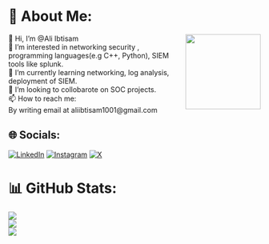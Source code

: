 # 💫 About Me:
<img align="right" height="150"  src="https://user-images.githubusercontent.com/74038190/212749447-bfb7e725-6987-49d9-ae85-2015e3e7cc41.gif"  />
👋 Hi, I’m @Ali Ibtisam<br>👀 I’m interested in networking security , programming languages(e.g C++, Python), SIEM tools like splunk.<br>🌱 I’m currently learning networking, log analysis, deployment of SIEM.<br>💞 I’m looking to collobarote on SOC projects.<br>📫 How to reach me:<br>By writing email at aliibtisam1001@gmail.com
<br>

## 🌐 Socials:
[![LinkedIn](https://img.shields.io/badge/linkedin-%23E4405F.svg?logo=Linkedin&logoColor=Blue)](https://linkedin.com/in/aliibtisam1001) [![Instagram](https://img.shields.io/badge/Instagram-%23E4405F.svg?logo=Instagram&logoColor=white)](https://instagram.com/aliibtisamrao) [![X](https://img.shields.io/badge/X-black.svg?logo=X&logoColor=white)](https://x.com/@aliibtisam1001) 


# 📊 GitHub Stats:
![](https://github-readme-stats.vercel.app/api?username=aliibtisam1001&theme=dark&hide_border=false&include_all_commits=false&count_private=false)<br/>
![](https://github-readme-streak-stats.herokuapp.com/?user=aliibtisam1001&theme=dark&hide_border=false)<br/>
![](https://github-readme-stats.vercel.app/api/top-langs/?username=aliibtisam1001&theme=dark&hide_border=false&include_all_commits=false&count_private=false&layout=compact)


<!-- Proudly created with GPRM ( https://gprm.itsvg.in ) -->
